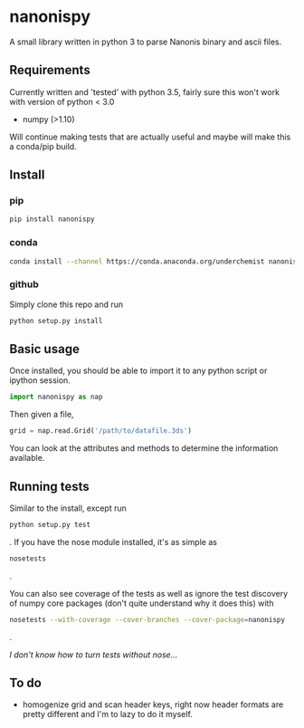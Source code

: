 # nanonispy

A small library written in python 3 to parse Nanonis binary and ascii files. 

## Requirements

Currently written and 'tested' with python 3.5, fairly sure this won't work with version of python < 3.0

- numpy (>1.10)

Will continue making tests that are actually useful and maybe will make this a conda/pip build.

## Install
### pip
```bash
pip install nanonispy
```

### conda
```bash
conda install --channel https://conda.anaconda.org/underchemist nanonispy
```

### github
Simply clone this repo and run
```bash
python setup.py install
```

## Basic usage

Once installed, you should be able to import it to any python script or ipython session.

```python
import nanonispy as nap
```

Then given a file,

```python
grid = nap.read.Grid('/path/to/datafile.3ds')
```

You can look at the attributes and methods to determine the information available. 

## Running tests
Similar to the install, except run
```bash
python setup.py test
```
.
If you have the nose module installed, it's as simple as 
```bash
nosetests
```
.

You can also see coverage of the tests as well as ignore the test discovery of numpy core packages (don't quite understand why it does this) with
```bash
nosetests --with-coverage --cover-branches --cover-package=nanonispy
```
.

*I don't know how to turn tests without nose...*

## To do
- homogenize grid and scan header keys, right now header formats are pretty different and I'm to lazy to do it myself.

